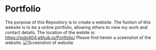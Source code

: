 # Portfolio

The purpose of this Repository is to create a website. The funtion of this website is to be a online portfolio, allowing others to view my work and contact details. 
The location of the webite is: https://jody404.github.io/Portfolio/
Please find herein a sceenshot of the website. 
![Screenshot of website](https://github.com/Jody404/Portfolio/assets/151008523/5b756801-97a0-41d3-9dc7-0d8bf70c4e21)
